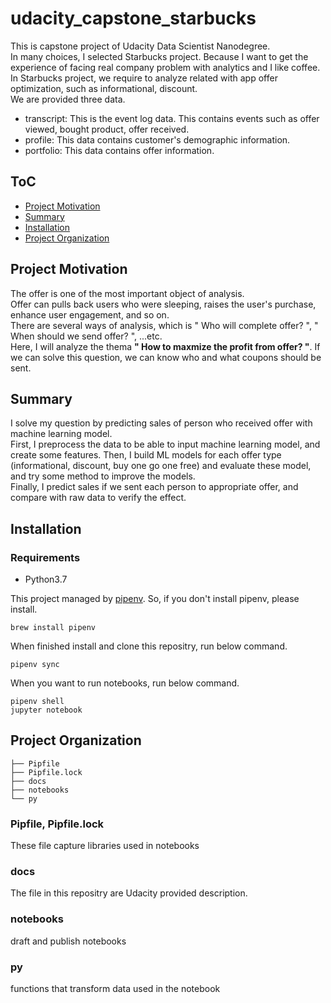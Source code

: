 # udacity_capstone_starbucks

This is capstone project of Udacity Data Scientist Nanodegree.  
In many choices, I selected Starbucks project. Because I want to get the experience of facing real company problem with analytics and I like coffee.  
In Starbucks project, we require to analyze related with app offer optimization, such as informational, discount.  
We are provided three data.

- transcript: This is the event log data. This contains events such as offer viewed, bought product, offer received.
- profile: This data contains customer's demographic information.
- portfolio: This data contains offer information.

## ToC

- [Project Motivation](#motivation)
- [Summary](#summary)
- [Installation](#installation)
- [Project Organization](#constraction)

## Project Motivation <a name="motivation"></a>

The offer is one of the most important object of analysis.  
Offer can pulls back users who were sleeping, raises the user's purchase, enhance user engagement, and so on.  
There are several ways of analysis, which is " Who will complete offer? ", " When should we send offer? ", ...etc.  
Here, I will analyze the thema **" How to maxmize the profit from offer? "**.
If we can solve this question, we can know who and what coupons should be sent.

## Summary <a name="summary"></a>

I solve my question by predicting sales of person who received offer with machine learning model.  
First, I preprocess the data to be able to input machine learning model, and create some features.
Then, I build ML models for each offer type (informational, discount, buy one go one free) and evaluate these model, and try some method to improve the models.  
Finally, I predict sales if we sent each person to appropriate offer, and compare with raw data to verify the effect.


## Installation <a name="installation"></a>

### Requirements

- Python3.7

This project managed by [pipenv](https://github.com/pypa/pipenv). So, if you don't install pipenv, please install.

```{}
brew install pipenv
```

When finished install and clone this repositry, run below command.

```{}
pipenv sync
```

When you want to run notebooks, run below command.

```{}
pipenv shell
jupyter notebook
```

## Project Organization <a name="constraction"></a>

```{}
├── Pipfile
├── Pipfile.lock
├── docs
├── notebooks
└── py
```

### Pipfile, Pipfile.lock

These file capture libraries used in notebooks

### docs

The file in this repositry are Udacity provided description.

### notebooks

draft and publish notebooks

### py

functions that transform data used in the notebook